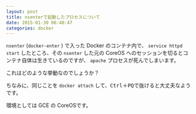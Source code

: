 ```yaml
---
layout: post
title: nsenterで起動したプロセスについて
date: 2015-01-30 06:40:47
categories: docker
---
```

<p><code>nsenter</code> (<code>docker-enter</code> ) で入った Docker のコンテナ内で、 <code>service httpd start</code> したところ、その <code>nsenter</code> した元の CoreOS へのセッションを切るとコンテナ自体は生きているのですが、 <code>apache</code> プロセスが死んでしまいます。</p>

<p>これはどのような挙動なのでしょうか？</p>

<p>ちなみに、同じことを <code>docker attach</code> して、<kbd>Ctrl＋PQ</kbd>で抜けると大丈夫なようです。</p>

<p>環境としては GCE の CoreOSです。</p>
